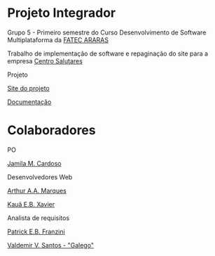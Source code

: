 <h1>Projeto Integrador</h1>

<p> Grupo 5 - Primeiro semestre do Curso Desenvolvimento de Software Multiplataforma da <a href="https://fatecararas.cps.sp.gov.br/tecnologia-em-desenvolvimento-de-softwares-multiplataforma/"> FATEC ARARAS</a> </p>

<p> Trabalho de implementação de software e repaginação do site para a empresa <a href="https://www.centrosalutares.com.br/">Centro Salutares</a></p>



<p>Projeto</p>
<p><a href="https://phenomenal-crostata-c504e5.netlify.app/">Site do projeto</p>
<p><a href="https://drive.google.com/file/d/17N3BapI6_zRYnkkcVrqCsqoPn6ZdYY3r/view?usp=sharing">Documentação</a></p>

<h1>Colaboradores</h1>

<p>PO</p>
<p><a href="https://github.com/jmcardoso18">Jamila M. Cardoso</a></p>

<p>Desenvolvedores Web</p>
<p><a href="https://github.com/thurzinho-0">Arthur A.A. Marques</a></p>
<p><a href="https://github.com/KauaXavier1">Kauã E.B. Xavier</a></p>

<p>Analista de requisitos</p>
<p><a href="https://github.com/PatrickFranzini">Patrick E.B. Franzini</a></p>
<p><a href="https://github.com/valdemirvalentin07">Valdemir V. Santos - "Galego"</a></p>



